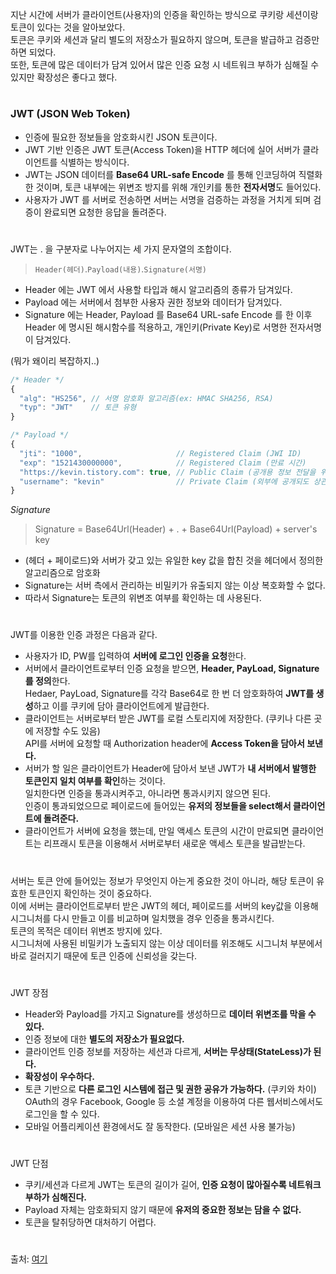 지난 시간에 서버가 클라이언트(사용자)의 인증을 확인하는 방식으로 쿠키랑 세션이랑 토큰이 있다는 것을 알아보았다.  
토큰은 쿠키와 세션과 달리 별도의 저장소가 필요하지 않으며, 토큰을 발급하고 검증만 하면 되었다.  
또한, 토큰에 많은 데이터가 담겨 있어서 많은 인증 요청 시 네트워크 부하가 심해질 수 있지만 확장성은 좋다고 했다.  
#
### JWT (JSON Web Token)
- 인증에 필요한 정보들을 암호화시킨 JSON 토큰이다.
- JWT 기반 인증은 JWT 토큰(Access Token)을 HTTP 헤더에 실어 서버가 클라이언트를 식별하는 방식이다.
- JWT는 JSON 데이터를 **Base64 URL-safe Encode** 를 통해 인코딩하여 직렬화한 것이며, 토큰 내부에는 위변조 방지를 위해 개인키를 통한 **전자서명**도 들어있다.
- 사용자가 JWT 를 서버로 전송하면 서버는 서명을 검증하는 과정을 거치게 되며 검증이 완료되면 요청한 응답을 돌려준다.
#
JWT는 . 을 구분자로 나누어지는 세 가지 문자열의 조합이다.
> `Header(헤더)`.`Payload(내용)`.`Signature(서명)`
- Header 에는 JWT 에서 사용할 타입과 해시 알고리즘의 종류가 담겨있다.
- Payload 에는 서버에서 첨부한 사용자 권한 정보와 데이터가 담겨있다.
- Signature 에는 Header, Payload 를 Base64 URL-safe Encode 를 한 이후 Header 에 명시된 해시함수를 적용하고, 개인키(Private Key)로 서명한 전자서명이 담겨있다.

(뭐가 왜이리 복잡하지..)
```javascript
/* Header */
{
  "alg": "HS256", // 서명 암호화 알고리즘(ex: HMAC SHA256, RSA)
  "typ": "JWT"    // 토큰 유형
}

/* Payload */
{
  "jti": "1000",                     // Registered Claim (JWI ID)
  "exp": "1521430000000",            // Registered Claim (만료 시간)
  "https://kevin.tistory.com": true, // Public Claim (공개용 정보 전달을 위한 사용자 정의 클레임)
  "username": "kevin"                // Private Claim (외부에 공개되도 상관없지만 해당 유저를 특정할 수 있는 정보)
}
```
*Signature*
> Signature = Base64Url(Header) + . + Base64Url(Payload) + server's key
- (헤더 + 페이로드)와 서버가 갖고 있는 유일한 key 값을 합친 것을 헤더에서 정의한 알고리즘으로 암호화
- Signature는 서버 측에서 관리하는 비밀키가 유출되지 않는 이상 복호화할 수 없다.
- 따라서 Signature는 토큰의 위변조 여부를 확인하는 데 사용된다.
#
JWT를 이용한 인증 과정은 다음과 같다.
- 사용자가 ID, PW를 입력하여 **서버에 로그인 인증을 요청**한다.
- 서버에서 클라이언트로부터 인증 요청을 받으면, **Header, PayLoad, Signature를 정의**한다.  
Hedaer, PayLoad, Signature를 각각 Base64로 한 번 더 암호화하여 **JWT를 생성**하고 이를 쿠키에 담아 클라이언트에게 발급한다.
- 클라이언트는 서버로부터 받은 JWT를 로컬 스토리지에 저장한다. (쿠키나 다른 곳에 저장할 수도 있음)  
API를 서버에 요청할 때 Authorization header에 **Access Token을 담아서 보낸다.**
- 서버가 할 일은 클라이언트가 Header에 담아서 보낸 JWT가 **내 서버에서 발행한 토큰인지 일치 여부를 확인**하는 것이다.  
일치한다면 인증을 통과시켜주고, 아니라면 통과시키지 않으면 된다.  
인증이 통과되었으므로 페이로드에 들어있는 **유저의 정보들을 select해서 클라이언트에 돌려준다.**
- 클라이언트가 서버에 요청을 했는데, 만일 액세스 토큰의 시간이 만료되면 클라이언트는 리프래시 토큰을 이용해서 서버로부터 새로운 액세스 토큰을 발급받는다.
#
서버는 토큰 안에 들어있는 정보가 무엇인지 아는게 중요한 것이 아니라, 해당 토큰이 유효한 토큰인지 확인하는 것이 중요하다.  
이에 서버는 클라이언트로부터 받은 JWT의 헤더, 페이로드를 서버의 key값을 이용해 시그니처를 다시 만들고 이를 비교하며 일치했을 경우 인증을 통과시킨다.  
토큰의 목적은 데이터 위변조 방지에 있다.  
시그니처에 사용된 비밀키가 노출되지 않는 이상 데이터를 위조해도 시그니처 부분에서 바로 걸러지기 때문에 토큰 인증에 신뢰성을 갖는다.
#
JWT 장점
- Header와 Payload를 가지고 Signature를 생성하므로 **데이터 위변조를 막을 수 있다.**
- 인증 정보에 대한 **별도의 저장소가 필요없다.**
- 클라이언트 인증 정보를 저장하는 세션과 다르게, **서버는 무상태(StateLess)가 된다.**
- **확장성이 우수하다.**
- 토큰 기반으로 **다른 로그인 시스템에 접근 및 권한 공유가 가능하다.** (쿠키와 차이)  
OAuth의 경우 Facebook, Google 등 소셜 계정을 이용하여 다른 웹서비스에서도 로그인을 할 수 있다.
- 모바일 어플리케이션 환경에서도 잘 동작한다. (모바일은 세션 사용 불가능)
#
JWT 단점
- 쿠키/세션과 다르게 JWT는 토큰의 길이가 길어, **인증 요청이 많아질수록 네트워크 부하가 심해진다.**
- Payload 자체는 암호화되지 않기 때문에 **유저의 중요한 정보는 담을 수 없다.**
- 토큰을 탈취당하면 대처하기 어렵다.
#
출처: [여기](https://inpa.tistory.com/entry/WEB-%F0%9F%93%9A-JWTjson-web-token-%EB%9E%80-%F0%9F%92%AF-%EC%A0%95%EB%A6%AC)
